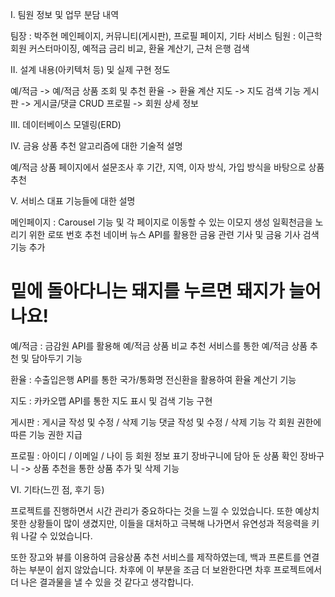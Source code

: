 I. 팀원 정보 및 업무 분담 내역

팀장 : 박주현 메인페이지, 커뮤니티(게시판), 프로필 페이지, 기타 서비스
팀원 : 이근학 회원 커스터마이징, 예적금 금리 비교, 환율 계산기, 근처 은행 검색

II. 설계 내용(아키텍처 등) 및 실제 구현 정도

예/적금 -> 예/적금 상품 조회 및 추천
환율 -> 환율 계산
지도 -> 지도 검색 기능 
게시판 -> 게시글/댓글 CRUD
프로필 -> 회원 상세 정보

III. 데이터베이스 모델링(ERD)

IV. 금융 상품 추천 알고리즘에 대한 기술적 설명

예/적금 상품 페이지에서 설문조사 후 기간, 지역, 이자 방식, 가입 방식을 바탕으로 상품 추천 

V. 서비스 대표 기능들에 대한 설명

메인페이지 : 
Carousel 기능 및 각 페이지로 이동할 수 있는 이모지 생성
일획천금을 노리기 위한 로또 번호 추천 
네이버 뉴스 API를 활용한 금융 관련 기사 및 금융 기사 검색 기능 추가 
# 밑에 돌아다니는 돼지를 누르면 돼지가 늘어나요!

예/적금 :
금감원 API를 활용해 예/적금 상품 비교
추천 서비스를 통한 예/적금 상품 추천 및 담아두기 기능 

환율 : 
수출입은행 API를 통한 국가/통화명 전신환을 활용하여 환율 계산기 기능 

지도 : 
카카오맵 API를 통한 지도 표시 및 검색 기능 구현 

게시판 :
게시글 작성 및 수정 / 삭제 기능 
댓글 작성 및 수정 / 삭제 기능
각 회원 권한에 따른 기능 권한 지급 

프로필 : 
아이디 / 이메일 / 나이 등 회원 정보 표기
장바구니에 담아 둔 상품 확인 
장바구니 -> 상품 추천을 통한 상품 추가 및 삭제 기능 

VI. 기타(느낀 점, 후기 등)

프로젝트를 진행하면서 시간 관리가 중요하다는 것을 느낄 수 있었습니다. 또한 예상치 못한 상황들이 많이 생겼지만, 이들을 대처하고 극복해 나가면서 유연성과 적응력을 키워 나갈 수 있었습니다. 

또한 장고와 뷰를 이용하여 금융상품 추천 서비스를 제작하였는데, 백과 프론트를 연결하는 부분이 쉽지 않았습니다. 차후에 이 부분을 조금 더 보완한다면 차후 프로젝트에서 더 나은 결과물을 낼 수 있을 것 같다고 생각합니다.